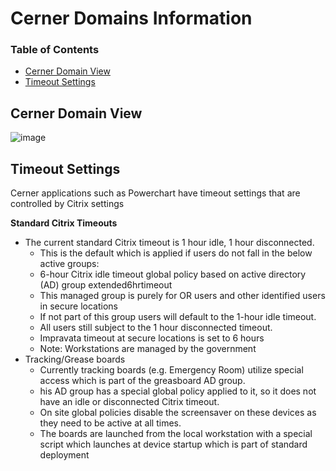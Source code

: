 # Cerner Domains Information

### Table of Contents

+ [Cerner Domain View](https://github.com/department-of-veterans-affairs/va.gov-team/edit/master/products/health-care/cerner-integration/cerner-domain-info.md#cerner-domain-view)
+ [Timeout Settings](https://github.com/department-of-veterans-affairs/va.gov-team/edit/master/products/health-care/cerner-integration/cerner-domain-info.md#timeout-settings)

## Cerner Domain View

![image](https://user-images.githubusercontent.com/113546229/228277455-ac2169b6-0384-4c5d-aabc-16037e1927f8.png)


## Timeout Settings
Cerner applications such as Powerchart have timeout settings that are controlled by Citrix settings

**Standard Citrix Timeouts**
- The current standard Citrix timeout is 1 hour idle, 1 hour disconnected.
  - This is the default which is applied if users do not fall in the below active groups:
  - 6-hour Citrix idle timeout global policy based on active directory (AD) group extended6hrtimeout
  - This managed group is purely for OR users and other identified users in secure locations
  - If not part of this group users will default to the 1-hour idle timeout.
  - All users still subject to the 1 hour disconnected timeout.
  - Impravata timeout at secure locations is set to 6 hours
  - Note: Workstations are managed by the government
- Tracking/Grease boards
  - Currently tracking boards (e.g. Emergency Room) utilize special access which is part of the greasboard AD group.  
  - his AD group has a special global policy applied to it, so it does not have an idle or disconnected Citrix timeout.
  - On site global policies disable the screensaver on these devices as they need to be active at all times.
  - The boards are launched from the local workstation with a special script which launches at device startup which is part of standard deployment
